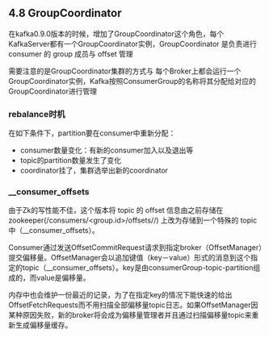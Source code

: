 ## 4.8 GroupCoordinator

在kafka0.9.0版本的时候，增加了GroupCoordinator这个角色，每个KafkaServer都有一个GroupCoordinator实例，GroupCoordinator 是负责进行 consumer 的 group 成员与 offset 管理

需要注意的是GroupCoordinator集群的方式与
每个Broker上都会运行一个GroupCoordinator实例，Kafka按照ConsumerGroup的名称将其分配给对应的GroupCoordinator进行管理

### rebalance时机
在如下条件下，partition要在consumer中重新分配：
* consumer数量变化：有新的consumer加入以及退出等
* topic的partition数量发生了变化
* coordinator挂了，集群选举出新的coordinator

### __consumer_offsets
由于Zk的写性能不佳，这个版本将 topic 的 offset 信息由之前存储在 zookeeper(/consumers/<group.id>/offsets/<topic>/<partitionId>) 上改为存储到一个特殊的 topic 中（__consumer_offsets）。

Consumer通过发送OffsetCommitRequest请求到指定broker（OffsetManager）提交偏移量。OffsetManager会以追加键值（key－value）形式的消息到这个指定的topic（__consumer_offsets）。key是由consumerGroup-topic-partition组成的，而value是偏移量。

内存中也会维护一份最近的记录，为了在指定key的情况下能快速的给出OffsetFetchRequests而不用扫描全部偏移量topic日志。如果OffsetManager因某种原因失败，新的broker将会成为偏移量管理者并且通过扫描偏移量topic来重新生成偏移量缓存。